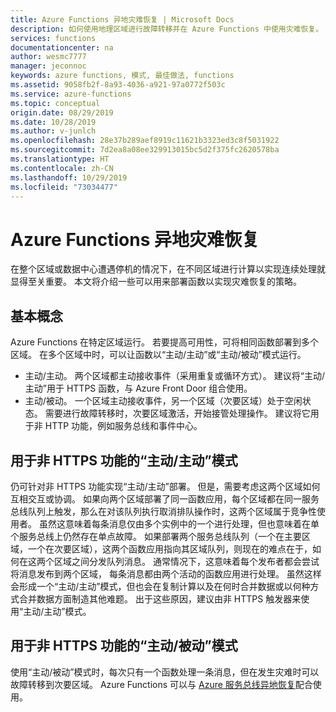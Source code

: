 ```yaml
---
title: Azure Functions 异地灾难恢复 | Microsoft Docs
description: 如何使用地理区域进行故障转移并在 Azure Functions 中使用灾难恢复。
services: functions
documentationcenter: na
author: wesmc7777
manager: jeconnoc
keywords: azure functions, 模式, 最佳做法, functions
ms.assetid: 9058fb2f-8a93-4036-a921-97a0772f503c
ms.service: azure-functions
ms.topic: conceptual
origin.date: 08/29/2019
ms.date: 10/28/2019
ms.author: v-junlch
ms.openlocfilehash: 28e37b289aef8919c11621b3323ed3c8f5031922
ms.sourcegitcommit: 7d2ea8a08ee329913015bc5d2f375fc2620578ba
ms.translationtype: HT
ms.contentlocale: zh-CN
ms.lasthandoff: 10/29/2019
ms.locfileid: "73034477"
---
```

# <a name="azure-functions-geo-disaster-recovery"></a>Azure Functions 异地灾难恢复

在整个区域或数据中心遭遇停机的情况下，在不同区域进行计算以实现连续处理就显得至关重要。  本文将介绍一些可以用来部署函数以实现灾难恢复的策略。

## <a name="basic-concepts"></a>基本概念

Azure Functions 在特定区域运行。  若要提高可用性，可将相同函数部署到多个区域。  在多个区域中时，可以让函数以“主动/主动”或“主动/被动”模式运行。    

* 主动/主动。 两个区域都主动接收事件（采用重复或循环方式）。 建议将“主动/主动”用于 HTTPS 函数，与 Azure Front Door 组合使用。
* 主动/被动。 一个区域主动接收事件，另一个区域（次要区域）处于空闲状态。  需要进行故障转移时，次要区域激活，开始接管处理操作。  建议将它用于非 HTTP 功能，例如服务总线和事件中心。

## <a name="activeactive-for-non-https-functions"></a>用于非 HTTPS 功能的“主动/主动”模式

仍可针对非 HTTPS 功能实现“主动/主动”部署。  但是，需要考虑这两个区域如何互相交互或协调。  如果向两个区域部署了同一函数应用，每个区域都在同一服务总线队列上触发，那么在对该队列执行取消排队操作时，这两个区域属于竞争性使用者。  虽然这意味着每条消息仅由多个实例中的一个进行处理，但也意味着在单个服务总线上仍然存在单点故障。  如果部署两个服务总线队列（一个在主要区域，一个在次要区域），这两个函数应用指向其区域队列，则现在的难点在于，如何在这两个区域之间分发队列消息。  通常情况下，这意味着每个发布者都会尝试将消息发布到两个区域，  每条消息都由两个活动的函数应用进行处理。  虽然这样会形成一个“主动/主动”模式，但也会在复制计算以及在何时合并数据或以何种方式合并数据方面制造其他难题。  出于这些原因，建议由非 HTTPS 触发器来使用“主动/主动”模式。

## <a name="activepassive-for-non-https-functions"></a>用于非 HTTPS 功能的“主动/被动”模式

使用“主动/被动”模式时，每次只有一个函数处理一条消息，但在发生灾难时可以故障转移到次要区域。  Azure Functions 可以与 [Azure 服务总线异地恢复](../service-bus-messaging/service-bus-geo-dr.md)配合使用。


